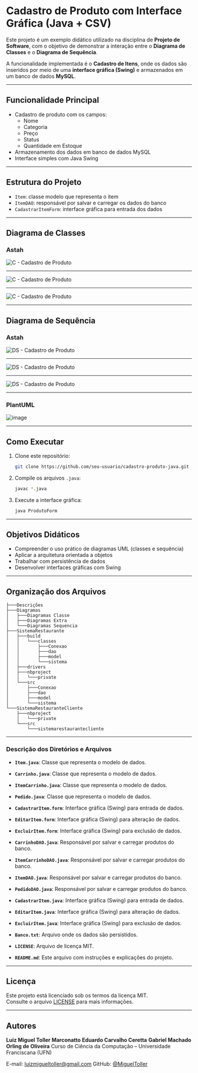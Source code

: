 
# Cadastro de Produto com Interface Gráfica (Java + CSV)

Este projeto é um exemplo didático utilizado na disciplina de **Projeto de Software**, com o objetivo de demonstrar a interação entre o **Diagrama de Classes** e o **Diagrama de Sequência**.

A funcionalidade implementada é o **Cadastro de Itens**, onde os dados são inseridos por meio de uma **interface gráfica (Swing)** e armazenados em um banco de dados **MySQL**.

---

## Funcionalidade Principal

- Cadastro de produto com os campos:
  - Nome
  - Categoria
  - Preço
  - Status
  - Quantidade em Estoque
- Armazenamento dos dados em banco de dados MySQL
- Interface simples com Java Swing

---

## Estrutura do Projeto

- `Item`: classe modelo que representa o item
- `ItemDAO`: responsável por salvar e carregar os dados do banco
- `CadastrarItemForm`: interface gráfica para entrada dos dados

---

## Diagrama de Classes

<!-- Substitua o link abaixo com a imagem do seu diagrama de classes -->
### Astah

![C - Cadastro de Produto](https://github.com/MiguelToller/Trabalho-Restaurante/blob/main/Diagramas/Diagramas%20Classe/CadastrarItem%20Diagram.png)

---

![C - Cadastro de Produto](https://github.com/MiguelToller/Trabalho-Restaurante/blob/main/Diagramas/Diagramas%20Classe/EditarItem%20Diagram.png)

---

![C - Cadastro de Produto](https://github.com/MiguelToller/Trabalho-Restaurante/blob/main/Diagramas/Diagramas%20Classe/ExcluirItem%20Diagram.png)

---

## Diagrama de Sequência

<!-- Substitua o link abaixo com a imagem do seu diagrama de sequência -->
### Astah

![DS - Cadastro de Produto](https://github.com/MiguelToller/Trabalho-Restaurante/blob/main/Diagramas/Diagramas%20Sequencia/CadastrarItem%20Sequencia.png)

---

![DS - Cadastro de Produto](https://github.com/MiguelToller/Trabalho-Restaurante/blob/main/Diagramas/Diagramas%20Sequencia/EditarItem%20Sequencia.png)

---

![DS - Cadastro de Produto](https://github.com/MiguelToller/Trabalho-Restaurante/blob/main/Diagramas/Diagramas%20Sequencia/ExcluirItem%20Sequencia.png)

---

### PlantUML

![image](https://github.com/user-attachments/assets/687dad68-2687-40fd-a1ac-9112088cc1a1)

---

## Como Executar

1. Clone este repositório:
   ```bash
   git clone https://github.com/seu-usuario/cadastro-produto-java.git
   ```
2. Compile os arquivos `.java`:
   ```bash
   javac *.java
   ```
3. Execute a interface gráfica:
   ```bash
   java ProdutoForm
   ```

---

## Objetivos Didáticos

- Compreender o uso prático de diagramas UML (classes e sequência)
- Aplicar a arquitetura orientada a objetos
- Trabalhar com persistência de dados
- Desenvolver interfaces gráficas com Swing

---

## Organização dos Arquivos

```
├───Descrições
├───Diagramas
│   ├───Diagramas Classe
│   ├───Diagramas Extra
│   └───Diagramas Sequencia
├───SistemaRestaurante
│   ├───build
│   │   └───classes
│   │       ├───Conexao
│   │       ├───dao
│   │       ├───model
│   │       └───sistema
│   ├───drivers
│   ├───nbproject
│   │   └───private
│   └───src
│       ├───Conexao
│       ├───dao
│       ├───model
│       └───sistema
└───SistemaRestauranteCliente
    ├───nbproject
    │   └───private
    └───src
        └───sistemarestaurantecliente
```

---

### Descrição dos Diretórios e Arquivos

- **`Item.java`**: Classe que representa o modelo de dados.
- **`Carrinho.java`**: Classe que representa o modelo de dados.
- **`ItemCarrinho.java`**: Classe que representa o modelo de dados.
- **`Pedido.java`**: Classe que representa o modelo de dados.

- **`CadastrarItem.form`**: Interface gráfica (Swing) para entrada de dados.
- **`EditarItem.form`**: Interface gráfica (Swing) para alteração de dados.
- **`ExcluirItem.form`**: Interface gráfica (Swing) para exclusão de dados.
  
- **`CarrinhoDAO.java`**: Responsável por salvar e carregar produtos do banco.
- **`ItemCarrinhoDAO.java`**: Responsável por salvar e carregar produtos do banco.
- **`ItemDAO.java`**: Responsável por salvar e carregar produtos do banco.
- **`PedidoDAO.java`**: Responsável por salvar e carregar produtos do banco.
  
- **`CadastrarItem.java`**: Interface gráfica (Swing) para entrada de dados.
- **`EditarItem.java`**: Interface gráfica (Swing) para alteração de dados.
- **`ExcluirItem.java`**: Interface gráfica (Swing) para exclusão de dados.
  
- **`Banco.txt`**: Arquivo onde os dados são persistidos.
- **`LICENSE`**: Arquivo de licença MIT.
- **`README.md`**: Este arquivo com instruções e explicações do projeto.

---


## Licença

Este projeto está licenciado sob os termos da licença MIT.  
Consulte o arquivo [LICENSE](LICENSE) para mais informações.

---

## Autores

**Luiz Miguel Toller Marconatto**
**Eduardo Carvalho Ceretta**
**Gabriel Machado Orling de Oliveira**
Curso de Ciência da Computação – Universidade Franciscana (UFN)

E-mail: luizmigueltoller@gmail.com
GitHub: [@MiguelToller](https://github.com/MiguelToller)
